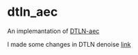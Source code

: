 # dtln_aec
An implemantation of [DTLN-aec](https://github.com/breizhn/DTLN-aec)

I made some changes in DTLN denoise [link](https://github.com/Turing311/Realtime_AudioDenoise_EchoCancellation)
